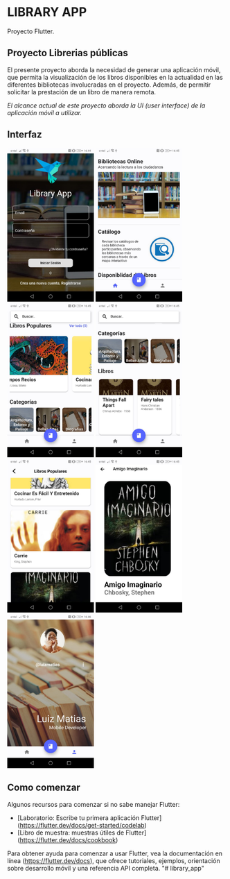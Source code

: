 # LIBRARY APP

Proyecto Flutter.

## Proyecto Librerias públicas

El presente proyecto aborda la necesidad de generar una aplicación móvil, que permita la visualización de los libros disponibles en la actualidad en las diferentes bibliotecas involucradas en el proyecto. Además, de permitir solicitar la prestación de un libro de manera remota.

*El alcance actual de este proyecto aborda la UI (user interface) de la aplicación móvil a utilizar.*

## Interfaz

<img src="images/image_1.jpeg" width=200 >      <img src="images/image_2.jpeg" width=200 >      <img src="images/image_3.jpeg" width=200 >
<img src="images/image_4.jpeg" width=200 >      <img src="images/image_5.jpeg" width=200 >      <img src="images/image_6.jpeg" width=200 >
<img src="images/image_7.jpeg" width=200 >

## Como comenzar

Algunos recursos para comenzar si no sabe manejar Flutter:

- [Laboratorio: Escribe tu primera aplicación Flutter] (https://flutter.dev/docs/get-started/codelab)
- [Libro de muestra: muestras útiles de Flutter] (https://flutter.dev/docs/cookbook)

Para obtener ayuda para comenzar a usar Flutter, vea la
documentación en línea (https://flutter.dev/docs), que ofrece tutoriales, ejemplos, orientación sobre desarrollo móvil y una referencia API completa.
"# library_app" 
